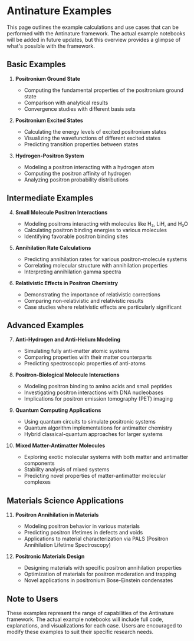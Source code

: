 # Antinature Examples

This page outlines the example calculations and use cases that can be performed with the Antinature framework. The actual example notebooks will be added in future updates, but this overview provides a glimpse of what's possible with the framework.

## Basic Examples

1. **Positronium Ground State**
   - Computing the fundamental properties of the positronium ground state
   - Comparison with analytical results
   - Convergence studies with different basis sets

2. **Positronium Excited States**
   - Calculating the energy levels of excited positronium states
   - Visualizing the wavefunctions of different excited states
   - Predicting transition properties between states

3. **Hydrogen-Positron System**
   - Modeling a positron interacting with a hydrogen atom
   - Computing the positron affinity of hydrogen
   - Analyzing positron probability distributions

## Intermediate Examples

4. **Small Molecule Positron Interactions**
   - Modeling positrons interacting with molecules like H₂, LiH, and H₂O
   - Calculating positron binding energies to various molecules
   - Identifying favorable positron binding sites

5. **Annihilation Rate Calculations**
   - Predicting annihilation rates for various positron-molecule systems
   - Correlating molecular structure with annihilation properties
   - Interpreting annihilation gamma spectra

6. **Relativistic Effects in Positron Chemistry**
   - Demonstrating the importance of relativistic corrections
   - Comparing non-relativistic and relativistic results
   - Case studies where relativistic effects are particularly significant

## Advanced Examples

7. **Anti-Hydrogen and Anti-Helium Modeling**
   - Simulating fully anti-matter atomic systems
   - Comparing properties with their matter counterparts
   - Predicting spectroscopic properties of anti-atoms

8. **Positron-Biological Molecule Interactions**
   - Modeling positron binding to amino acids and small peptides
   - Investigating positron interactions with DNA nucleobases
   - Implications for positron emission tomography (PET) imaging

9. **Quantum Computing Applications**
   - Using quantum circuits to simulate positronic systems
   - Quantum algorithm implementations for antimatter chemistry
   - Hybrid classical-quantum approaches for larger systems

10. **Mixed Matter-Antimatter Molecules**
    - Exploring exotic molecular systems with both matter and antimatter components
    - Stability analysis of mixed systems
    - Predicting novel properties of matter-antimatter molecular complexes

## Materials Science Applications

11. **Positron Annihilation in Materials**
    - Modeling positron behavior in various materials
    - Predicting positron lifetimes in defects and voids
    - Applications to material characterization via PALS (Positron Annihilation Lifetime Spectroscopy)

12. **Positronic Materials Design**
    - Designing materials with specific positron annihilation properties
    - Optimization of materials for positron moderation and trapping
    - Novel applications in positronium Bose-Einstein condensates

## Note to Users

These examples represent the range of capabilities of the Antinature framework. The actual example notebooks will include full code, explanations, and visualizations for each case. Users are encouraged to modify these examples to suit their specific research needs.